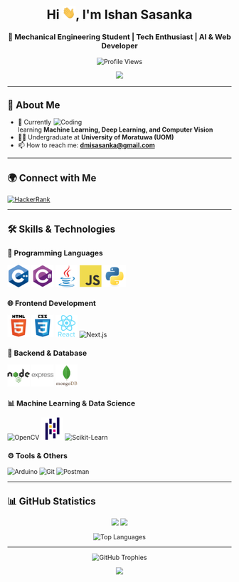 <h1 align="center">Hi <img src="https://raw.githubusercontent.com/ABSphreak/ABSphreak/master/gifs/Hi.gif" width="30px">, I'm Ishan Sasanka</h1>
<h3 align="center">🚀 Mechanical Engineering Student | Tech Enthusiast | AI & Web Developer</h3>

<p align="center">
  <img src="https://komarev.com/ghpvc/?username=dmisasanka2002&label=Profile%20views&color=0e75b6&style=flat" alt="Profile Views" />
</p>

<p align="center">
  <a href="https://github.com/DenverCoder1/readme-typing-svg">
    <img src="https://readme-typing-svg.herokuapp.com?font=Time+New+Roman&color=cyan&size=25&center=true&vCenter=true&width=600&height=100&lines=Mechanical+Engineering+Student;Tech+Enthusiast;Machine+Learning+Learner;Problem+Solver;Team+Leader"/>
  </a>
</p>

---

## 🚀 About Me  

<img align="right" alt="Coding" width="400" src="https://repository-images.githubusercontent.com/588181932/e36ec678-7984-4cdd-8e4c-a3932772ff8e">

- 🌱 Currently learning **Machine Learning, Deep Learning, and Computer Vision**  
- 🧑‍🎓 Undergraduate at **University of Moratuwa (UOM)**  
- 📫 How to reach me: **dmisasanka@gmail.com**  

---

## 🌍 Connect with Me  
<p align="left">
  <a href="https://www.hackerrank.com/ishansasankadis1" target="blank">
    <img align="center" src="https://raw.githubusercontent.com/rahuldkjain/github-profile-readme-generator/master/src/images/icons/Social/hackerrank.svg" alt="HackerRank" height="40" width="40" />
  </a>
</p>

---

## 🛠️ Skills & Technologies  

### 🚀 Programming Languages  
<p>
  <img src="https://raw.githubusercontent.com/devicons/devicon/master/icons/cplusplus/cplusplus-original.svg" alt="C++" width="50" height="50"/>
  <img src="https://raw.githubusercontent.com/devicons/devicon/master/icons/csharp/csharp-original.svg" alt="C#" width="50" height="50"/>
  <img src="https://raw.githubusercontent.com/devicons/devicon/master/icons/java/java-original.svg" alt="Java" width="50" height="50"/>
  <img src="https://raw.githubusercontent.com/devicons/devicon/master/icons/javascript/javascript-original.svg" alt="JavaScript" width="50" height="50"/>
  <img src="https://raw.githubusercontent.com/devicons/devicon/master/icons/python/python-original.svg" alt="Python" width="50" height="50"/>
</p>

### 🌐 Frontend Development  
<p>
  <img src="https://raw.githubusercontent.com/devicons/devicon/master/icons/html5/html5-original-wordmark.svg" alt="HTML5" width="50" height="50"/>
  <img src="https://raw.githubusercontent.com/devicons/devicon/master/icons/css3/css3-original-wordmark.svg" alt="CSS3" width="50" height="50"/>
  <img src="https://raw.githubusercontent.com/devicons/devicon/master/icons/react/react-original-wordmark.svg" alt="React" width="50" height="50"/>
  <img src="https://cdn.worldvectorlogo.com/logos/nextjs-2.svg" alt="Next.js" width="50" height="50"/>
</p>

### 🔧 Backend & Database  
<p>
  <img src="https://raw.githubusercontent.com/devicons/devicon/master/icons/nodejs/nodejs-original-wordmark.svg" alt="Node.js" width="50" height="50"/>
  <img src="https://raw.githubusercontent.com/devicons/devicon/master/icons/express/express-original-wordmark.svg" alt="Express.js" width="50" height="50"/>
  <img src="https://raw.githubusercontent.com/devicons/devicon/master/icons/mongodb/mongodb-original-wordmark.svg" alt="MongoDB" width="50" height="50"/>
</p>

### 📊 Machine Learning & Data Science  
<p>
  <img src="https://www.vectorlogo.zone/logos/opencv/opencv-icon.svg" alt="OpenCV" width="50" height="50"/>
  <img src="https://raw.githubusercontent.com/devicons/devicon/2ae2a900d2f041da66e950e4d48052658d850630/icons/pandas/pandas-original.svg" alt="Pandas" width="50" height="50"/>
  <img src="https://upload.wikimedia.org/wikipedia/commons/0/05/Scikit_learn_logo_small.svg" alt="Scikit-Learn" width="50" height="50"/>
</p>

### ⚙️ Tools & Others  
<p>
  <img src="https://cdn.worldvectorlogo.com/logos/arduino-1.svg" alt="Arduino" width="50" height="50"/>
  <img src="https://www.vectorlogo.zone/logos/git-scm/git-scm-icon.svg" alt="Git" width="50" height="50"/>
  <img src="https://www.vectorlogo.zone/logos/getpostman/getpostman-icon.svg" alt="Postman" width="50" height="50"/>
</p>

---

## 📊 GitHub Statistics  
<p align="center">
  <img height="180em" src="https://github-readme-stats.vercel.app/api?username=dmisasanka2002&theme=algolia&show_icons=true&count_private=true"/>
  <img height="180em" src="https://github-readme-streak-stats.herokuapp.com/?user=dmisasanka2002&theme=algolia&hide_border=false"/>
</p>

<p align="center">
  <img src="https://github-readme-stats.anuraghazra1.vercel.app/api/top-langs/?username=dmisasanka2002&theme=algolia&hide_border=false&no-bg=true&no-frame=true&langs_count=10" alt="Top Languages"/>
</p>

---

<p align="center">
  <img src="https://github-profile-trophy.vercel.app/?username=dmisasanka2002&theme=algolia&column=6&margin-w=15&margin-h=15" alt="GitHub Trophies"/>
</p>

<p align="center">
  <img src="https://capsule-render.vercel.app/api?type=waving&color=0:4776E6,100:8E54E9&height=100&section=footer&text=Thank%20You%20For%20Visiting!&fontSize=16&fontColor=fff&animation=fadeIn&fontAlignY=80"/>
</p>

